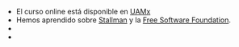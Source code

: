 - El curso online está disponible en [UAMx](https://uamx.uam.es/courses/course-v1:UAMx+LibreSoftInv+23-24/about)
- Hemos aprendido sobre [Stallman](https://es.wikipedia.org/wiki/Richard_Stallman) y la [Free Software Foundation](https://es.wikipedia.org/wiki/Free_Software_Foundation).
-
-
